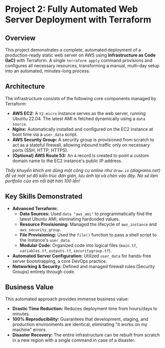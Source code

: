 # Project 2: Fully Automated Web Server Deployment with Terraform

## Overview
This project demonstrates a complete, automated deployment of a production-ready static web server on AWS using **Infrastructure as Code (IaC)** with Terraform. A single `terraform apply` command provisions and configures all necessary resources, transforming a manual, multi-day setup into an automated, minutes-long process.

## Architecture
The infrastructure consists of the following core components managed by Terraform:

* **AWS EC2:** A `t2.micro` instance serves as the web server, running Ubuntu 22.04. The latest AMI is fetched dynamically using a `data source`.
* **Nginx:** Automatically installed and configured on the EC2 instance at boot time via a `user_data` script.
* **AWS Security Group:** A security group is provisioned from scratch to act as a stateful firewall, allowing inbound traffic only on necessary ports (SSH, HTTP, HTTPS).
* **(Optional) AWS Route 53:** An `A` record is created to point a custom domain name to the EC2 instance's public IP address.

*Thầy khuyến khích em dùng một công cụ online như `draw.io` (diagrams.net) để vẽ một sơ đồ kiến trúc đơn giản, lưu ảnh lại và chèn vào đây. Nó sẽ làm portfolio của em nổi bật hơn 100 lần!*

## Key Skills Demonstrated
- **Advanced Terraform:**
    - **Data Sources:** Used `data "aws_ami"` to programmatically find the latest Ubuntu AMI, eliminating hardcoded values.
    - **Resource Provisioning:** Managed the lifecycle of `aws_instance` and `aws_security_group`.
    - **File Provisioning:** Used the `file()` function to pass a shell script to the instance's `user_data`.
    - **Modular Code:** Organized code into logical files (`main.tf`, `variables.tf`, `outputs.tf`, `securitygroup.tf`).
- **Automated Server Configuration:** Utilized `user_data` for hands-free server bootstrapping, a core DevOps practice.
- **Networking & Security:** Defined and managed firewall rules (Security Groups) entirely through code.

## Business Value
This automated approach provides immense business value:
- **Drastic Time Reduction:** Reduces deployment time from hours/days to minutes.
- **100% Reproducibility:** Guarantees that development, staging, and production environments are identical, eliminating "it works on my machine" errors.
- **Disaster Recovery:** The entire infrastructure can be rebuilt from scratch in a new region with a single command in case of a disaster.
